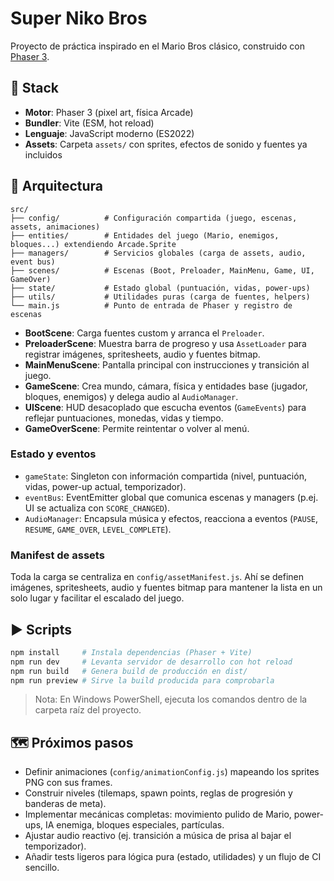 # Super Niko Bros

Proyecto de práctica inspirado en el Mario Bros clásico, construido con [Phaser 3](https://phaser.io/).

## 🚀 Stack

- **Motor**: Phaser 3 (pixel art, física Arcade)
- **Bundler**: Vite (ESM, hot reload)
- **Lenguaje**: JavaScript moderno (ES2022)
- **Assets**: Carpeta `assets/` con sprites, efectos de sonido y fuentes ya incluidos

## 🧱 Arquitectura

```
src/
├── config/          # Configuración compartida (juego, escenas, assets, animaciones)
├── entities/        # Entidades del juego (Mario, enemigos, bloques...) extendiendo Arcade.Sprite
├── managers/        # Servicios globales (carga de assets, audio, event bus)
├── scenes/          # Escenas (Boot, Preloader, MainMenu, Game, UI, GameOver)
├── state/           # Estado global (puntuación, vidas, power-ups)
├── utils/           # Utilidades puras (carga de fuentes, helpers)
└── main.js          # Punto de entrada de Phaser y registro de escenas
```

- **BootScene**: Carga fuentes custom y arranca el `Preloader`.
- **PreloaderScene**: Muestra barra de progreso y usa `AssetLoader` para registrar imágenes, spritesheets, audio y fuentes bitmap.
- **MainMenuScene**: Pantalla principal con instrucciones y transición al juego.
- **GameScene**: Crea mundo, cámara, física y entidades base (jugador, bloques, enemigos) y delega audio al `AudioManager`.
- **UIScene**: HUD desacoplado que escucha eventos (`GameEvents`) para reflejar puntuaciones, monedas, vidas y tiempo.
- **GameOverScene**: Permite reintentar o volver al menú.

### Estado y eventos

- `gameState`: Singleton con información compartida (nivel, puntuación, vidas, power-up actual, temporizador).
- `eventBus`: EventEmitter global que comunica escenas y managers (p.ej. UI se actualiza con `SCORE_CHANGED`).
- `AudioManager`: Encapsula música y efectos, reacciona a eventos (`PAUSE`, `RESUME`, `GAME_OVER`, `LEVEL_COMPLETE`).

### Manifest de assets

Toda la carga se centraliza en `config/assetManifest.js`. Ahí se definen imágenes, spritesheets, audio y fuentes bitmap para mantener la lista en un solo lugar y facilitar el escalado del juego.

## ▶️ Scripts

```bash
npm install     # Instala dependencias (Phaser + Vite)
npm run dev     # Levanta servidor de desarrollo con hot reload
npm run build   # Genera build de producción en dist/
npm run preview # Sirve la build producida para comprobarla
```

> Nota: En Windows PowerShell, ejecuta los comandos dentro de la carpeta raíz del proyecto.

## 🗺️ Próximos pasos

- Definir animaciones (`config/animationConfig.js`) mapeando los sprites PNG con sus frames.
- Construir niveles (tilemaps, spawn points, reglas de progresión y banderas de meta).
- Implementar mecánicas completas: movimiento pulido de Mario, power-ups, IA enemiga, bloques especiales, partículas.
- Ajustar audio reactivo (ej. transición a música de prisa al bajar el temporizador).
- Añadir tests ligeros para lógica pura (estado, utilidades) y un flujo de CI sencillo.
